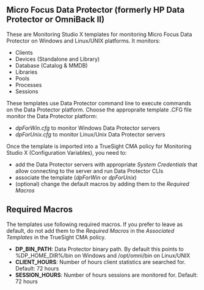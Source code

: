## Micro Focus Data Protector (formerly HP Data Protector or OmniBack II)

These are Monitoring Studio X templates for monitoring Micro Focus Data Protector on Windows and Linux/UNIX platforms. 
It monitors:
- Clients
- Devices (Standalone and Library)
- Database (Catalog & MMDB)
- Libraries
- Pools
- Processes
- Sessions

These templates use Data Protector command line to execute commands on the Data Protector platform. Choose the appropraite template .CFG file monitor the Data Protector platform:
- *dpForWin.cfg* to monitor Windows Data Protector servers
- *dpForUnix.cfg* to monitor Linux/Unix Data Protector servers

Once the template is imported into a TrueSight CMA policy for Monitoring Studio X (Configuration Variables), you need to:
- add the Data Protector servers with appropriate *System Credentials* that allow connecting to the server and run Data Protector CLIs
- associate the template (*dpForWin* or *dpForUnix*)
- (optional) change the default macros by adding them to the *Required Macros*


## Required Macros

The templates use following required macros. If you prefer to leave as default, do not add them to the *Required Macros* in the *Associated Templates* in the TrueSight CMA policy.
- **DP_BIN_PATH**: Data Protector binary path. By default this points to %DP_HOME_DIR%/bin on Windows and /opt/omni/bin on Linux/UNIX
- **CLIENT_HOURS**: Number of hours client statistics are searched for. Default: 72 hours
- **SESSION_HOURS**: Number of hours sessions are monitored for. Default: 72 hours
